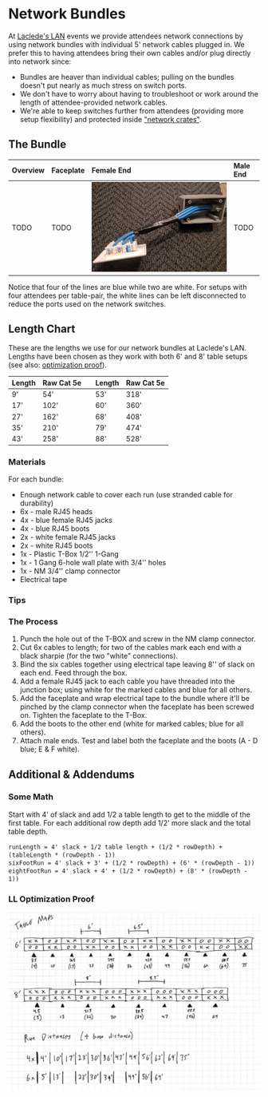 # Network Bundles

At [Laclede's LAN](https://lacledeslan.com) events we provide attendees network connections by using network bundles with individual 5' network cables plugged in. We prefer this to having attendees bring their own cables and/or plug directly into network since:

* Bundles are heaver than individual cables; pulling on the bundles doesn't put nearly as much stress on switch ports.
* We don't have to worry about having to troubleshoot or work around the length of attendee-provided network cables.
* We're able to keep switches further from attendees (providing more setup flexibility) and protected inside ["network crates"](./NetworkCrates.md).

## The Bundle

| Overview | Faceplate | Female End | Male End |
| :------- | :-------- | :--------- | :------- |
| TODO     | TODO      | ![LL Optimization Proof](../.images/networkbundles_femaleconnections.jpg "LL Optimization Proof") | TODO |

Notice that four of the lines are blue while two are white. For setups with four attendees per table-pair, the white lines can be left disconnected to reduce the ports used on the network switches.

## Length Chart

These are the lengths we use for our network bundles at Laclede's LAN. Lengths have been chosen as they work with both 6' and 8' table setups (see also: [optimization proof](#LL-Optimization-Proof)).

| Length | Raw Cat 5e |   | Length | Raw Cat 5e |
| ------ | ---------- |---| ------ | ---------- |
| 9'     | 54'        |   | 53'    | 318'       |
| 17'    | 102'       |   | 60'    | 360'       |
| 27'    | 162'       |   | 68'    | 408'       |
| 35'    | 210'       |   | 79'    | 474'       |
| 43'    | 258'       |   | 88'    | 528'       |

### Materials

For each bundle:

* Enough network cable to cover each run (use stranded cable for durability)
* 6x - male RJ45 heads
* 4x - blue female RJ45 jacks
* 4x - blue RJ45 boots
* 2x - white female RJ45 jacks
* 2x - white RJ45 boots
* 1x - Plastic T-Box 1/2'' 1-Gang
* 1x - 1 Gang 6-hole wall plate with 3/4'' holes
* 1x - NM 3/4'' clamp connector
* Electrical tape

### Tips

### The Process

1. Punch the hole out of the T-BOX and screw in the NM clamp connector.
2. Cut 6x cables to length; for two of the cables mark each end with a black sharpie (for the two "white" connections).
3. Bind the six cables together using electrical tape leaving 8'' of slack on each end. Feed through the box.
4. Add a female RJ45 jack to each cable you have threaded into the junction box; using white for the marked cables and blue for all others. 
5. Add the faceplate and wrap electrical tape to the bundle where it'll be pinched by the clamp connector when the faceplate has been screwed on. Tighten the faceplate to the T-Box.
6. Add the boots to the other end (white for marked cables; blue for all others).
7. Attach male ends. Test and label both the faceplate and the boots (A - D blue; E & F white).

## Additional & Addendums

### Some Math

Start with 4' of slack and add 1/2 a table length to get to the middle of the first table. For each additional row depth add 1/2' more slack and the total table depth.

```text
runLength = 4' slack + 1/2 table length + (1/2 * rowDepth) + (tableLength * (rowDepth - 1))
sixFootRun = 4' slack + 3' + (1/2 * rowDepth) + (6' * (rowDepth - 1))
eightFootRun = 4' slack + 4' + (1/2 * rowDepth) + (8' * (rowDepth - 1))
```

### LL Optimization Proof

![LL Optimization Proof](../.images/networkbundles_optimizedproof.png "LL Optimization Proof")
